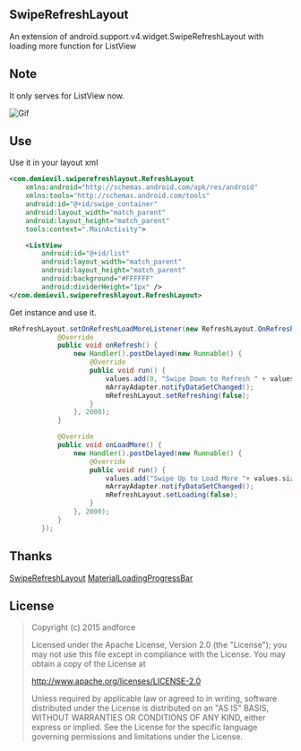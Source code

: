 ## SwipeRefreshLayout ##
An extension of android.support.v4.widget.SwipeRefreshLayout with loading more function for ListView

## Note ##
It only serves for ListView now.

![Gif](/demo.gif)

## Use ##
Use it in your layout xml
````xml
<com.demievil.swiperefreshlayout.RefreshLayout
    xmlns:android="http://schemas.android.com/apk/res/android"
    xmlns:tools="http://schemas.android.com/tools"
    android:id="@+id/swipe_container"
    android:layout_width="match_parent"
    android:layout_height="match_parent"
    tools:context=".MainActivity">

    <ListView
        android:id="@+id/list"
        android:layout_width="match_parent"
        android:layout_height="match_parent"
        android:background="#FFFFFF"
        android:dividerHeight="1px" />
</com.demievil.swiperefreshlayout.RefreshLayout>
````

Get instance and use it.
````java
mRefreshLayout.setOnRefreshLoadMoreListener(new RefreshLayout.OnRefreshLoadMoreListener() {
            @Override
            public void onRefresh() {
                new Handler().postDelayed(new Runnable() {
                    @Override
                    public void run() {
                        values.add(0, "Swipe Down to Refresh " + values.size());
                        mArrayAdapter.notifyDataSetChanged();
                        mRefreshLayout.setRefreshing(false);
                    }
                }, 2000);
            }

            @Override
            public void onLoadMore() {
                new Handler().postDelayed(new Runnable() {
                    @Override
                    public void run() {
                        values.add("Swipe Up to Load More "+ values.size());
                        mArrayAdapter.notifyDataSetChanged();
                        mRefreshLayout.setLoading(false);
                    }
                }, 2000);
            }
        });
````

## Thanks ##
[SwipeRefreshLayout](https://github.com/Demievil/SwipeRefreshLayout)
[MaterialLoadingProgressBar](https://github.com/lsjwzh/MaterialLoadingProgressBar)

## License ##
> Copyright (c) 2015 andforce
> 
> Licensed under the Apache License, Version 2.0 (the "License");
> you may not use this file except in compliance with the License.
> You may obtain a copy of the License at
> 
>    http://www.apache.org/licenses/LICENSE-2.0
> 
> Unless required by applicable law or agreed to in writing, software
> distributed under the License is distributed on an "AS IS" BASIS,
> WITHOUT WARRANTIES OR CONDITIONS OF ANY KIND, either express or implied.
> See the License for the specific language governing permissions and
> limitations under the License.


